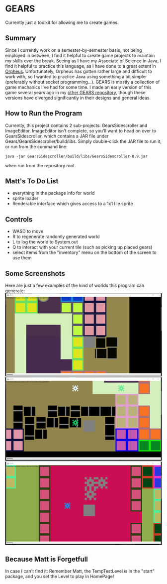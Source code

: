 # GEARS
Currently just a toolkit for allowing me to create games.

## Summary
Since I currently work on a semester-by-semester basis, not being employed in between, I find it helpful to create game projects to maintain my skills over the break.
Seeing as I have my Associate of Science in Java, I find it helpful to practice this language, as I have done to a great extent in [Orpheus](https://github.com/Matt-Crow/Orpheus).
Unfortunately, Orpheus has gotten rather large and difficult to work with, so I wanted to practice Java using something a bit simpler (preferably without socket programming...).
GEARS is mostly a collection of game mechanics I've had for some time. I made an early version of this game several years ago in my [other GEARS repository](https://github.com/Matt-Crow/GEARS),
though these versions have diverged significantly in their designs and general ideas. 

## How to Run the Program
Currently, this project contains 2 sub-projects: GearsSidescroller and ImageEditor. ImageEditor isn't complete, so you'll want to head on over to GearsSidescroller, 
which contains a JAR file under Gears/GearsSidescroller/build/libs. Simply double-click the JAR file to run it, or run from the command line:
```
java -jar GearsSidescroller/build/libs/GearsSidescroller-0.9.jar
```
when run from the repository root.

## Matt's To Do List
* everything in the package info for world
* sprite loader
* Renderable interface which gives access to a 1x1 tile sprite

## Controls
* WASD to move
* R to regenerate randomly generated world
* L to log the world to System.out
* Q to interact with your current tile (such as picking up placed gears)
* select items from the "inventory" menu on the bottom of the screen to use them

## Some Screenshots
Here are just a few examples of the kind of worlds this program can generate:
![A square of conveyor belts all leading into each other](./readmeResources/gears1.png)
![A very long train of conveyor belts](./readmeResources/gears2.png)
![A very pink house](./readmeResources/gears3.png)

## Because Matt is Forgetfull
In case I can't find it: Remember Matt, the TempTestLevel is in the "start" package,
and you set the Level to play in HomePage!
